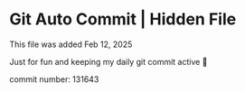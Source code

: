 # Git Auto Commit | Hidden File

This file was added Feb 12, 2025

Just for fun and keeping my daily git commit active 🤪

commit number: 131643
